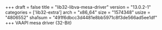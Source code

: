 +++
draft = false
title = "lib32-libva-mesa-driver"
version = "13.0.2-1"
categories = ['lib32-extra']
arch = "x86_64"
size = "1574348"
usize = "4806552"
sha1sum = "491f6dbcc3d4481e8bb5971c8f3de566ad5ee1df"
+++
VAAPI mesa driver (32-Bit)